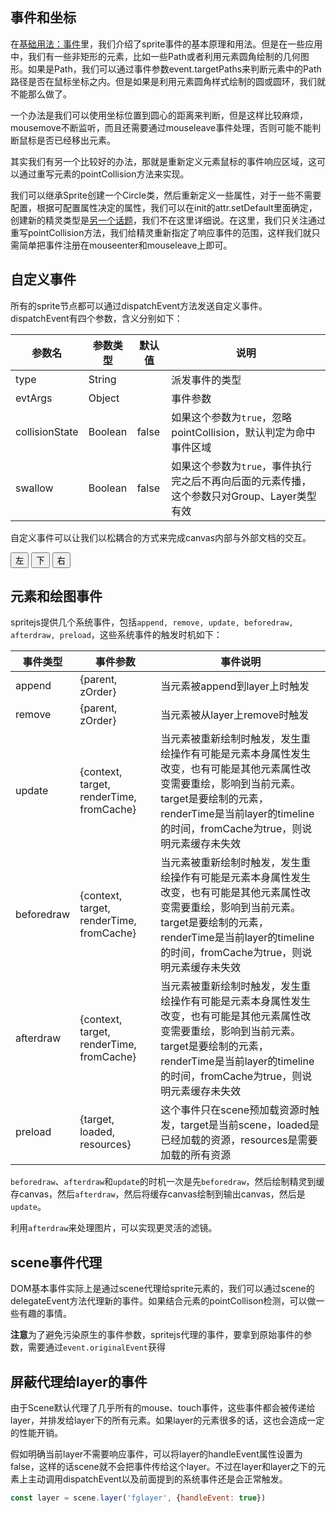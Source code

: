 ## 事件和坐标

在[基础用法：事件](/zh-cn/behavior#事件-event)里，我们介绍了sprite事件的基本原理和用法。但是在一些应用中，我们有一些非矩形的元素，比如一些Path或者利用元素圆角绘制的几何图形。如果是Path，我们可以通过事件参数event.targetPaths来判断元素中的Path路径是否在鼠标坐标之内。但是如果是利用元素圆角样式绘制的圆或圆环，我们就不能那么做了。

<div id="point-collision" class="sprite-container"></div>

一个办法是我们可以使用坐标位置到圆心的距离来判断，但是这样比较麻烦，mousemove不断监听，而且还需要通过mouseleave事件处理，否则可能不能判断鼠标是否已经移出元素。

<!-- demo: point-collision -->

其实我们有另一个比较好的办法，那就是重新定义元素鼠标的事件响应区域，这可以通过重写元素的pointCollision方法来实现。

<div id="point-collision-override" class="sprite-container"></div>

我们可以继承Sprite创建一个Circle类，然后重新定义一些属性，对于一些不需要配置，根据可配置属性决定的属性，我们可以在init的attr.setDefault里面确定，创建新的精灵类型是[另一个话题](/zh-cn/guide/nodes)，我们不在这里详细说。在这里，我们只关注通过重写pointCollision方法，我们给精灵重新指定了响应事件的范围，这样我们就只需简单把事件注册在mouseenter和mouseleave上即可。

<!-- demo: point-collision-override -->

## 自定义事件

所有的sprite节点都可以通过dispatchEvent方法发送自定义事件。dispatchEvent有四个参数，含义分别如下：

| 参数名 | 参数类型 | 默认值 | 说明 |
| --- | --- | --- | --- |
| type | String |  | 派发事件的类型 |
| evtArgs | Object |  | 事件参数 | 
| collisionState | Boolean | false | 如果这个参数为`true`，忽略pointCollision，默认判定为命中事件区域 |
| swallow | Boolean | false | 如果这个参数为`true`，事件执行完之后不再向后面的元素传播，这个参数只对Group、Layer类型有效 | 

自定义事件可以让我们以松耦合的方式来完成canvas内部与外部文档的交互。

<div id="custom-event" class="sprite-container"></div>

<div id="zwwctrl">
  <button id="leftBtn">左</button>
  <button id="downBtn">下</button>
  <button id="rightBtn">右</button>
</div>

<!-- demo: custom-event -->

## 元素和绘图事件

spritejs提供几个系统事件，包括`append, remove, update, beforedraw, afterdraw, preload`，这些系统事件的触发时机如下：

| 事件类型 | 事件参数 | 事件说明 |
| --- | --- | --- |
| append | {parent, zOrder} | 当元素被append到layer上时触发 |
| remove | {parent, zOrder} | 当元素被从layer上remove时触发 |
| update | {context, target, renderTime, fromCache} | 当元素被重新绘制时触发，发生重绘操作有可能是元素本身属性发生改变，也有可能是其他元素属性改变需要重绘，影响到当前元素。target是要绘制的元素，renderTime是当前layer的timeline的时间，fromCache为true，则说明元素缓存未失效 |
| beforedraw | {context, target, renderTime, fromCache} | 当元素被重新绘制时触发，发生重绘操作有可能是元素本身属性发生改变，也有可能是其他元素属性改变需要重绘，影响到当前元素。target是要绘制的元素，renderTime是当前layer的timeline的时间，fromCache为true，则说明元素缓存未失效 |
| afterdraw | {context, target, renderTime, fromCache} | 当元素被重新绘制时触发，发生重绘操作有可能是元素本身属性发生改变，也有可能是其他元素属性改变需要重绘，影响到当前元素。target是要绘制的元素，renderTime是当前layer的timeline的时间，fromCache为true，则说明元素缓存未失效 |
| preload | {target, loaded, resources} | 这个事件只在scene预加载资源时触发，target是当前scene，loaded是已经加载的资源，resources是需要加载的所有资源 |

`beforedraw`、`afterdraw`和`update`的时机一次是先`beforedraw`，然后绘制精灵到缓存canvas，然后`afterdraw`，然后将缓存canvas绘制到输出canvas，然后是`update`。

<div id="afterdraw" class="sprite-container"></div>

利用`afterdraw`来处理图片，可以实现更灵活的滤镜。

<!-- demo: afterdraw -->


## scene事件代理

DOM基本事件实际上是通过scene代理给sprite元素的，我们可以通过scene的delegateEvent方法代理新的事件。如果结合元素的pointCollison检测，可以做一些有趣的事情。

<div id="event-delegate" class="sprite-container"></div>

**注意**为了避免污染原生的事件参数，spritejs代理的事件，要拿到原始事件的参数，需要通过`event.originalEvent`获得

<!-- demo: event-delegate -->

## 屏蔽代理给layer的事件

由于Scene默认代理了几乎所有的mouse、touch事件，这些事件都会被传递给layer，并排发给layer下的所有元素。如果layer的元素很多的话，这也会造成一定的性能开销。

假如明确当前layer不需要响应事件，可以将layer的handleEvent属性设置为false，这样的话scene就不会把事件传给这个layer。不过在layer和layer之下的元素上主动调用dispatchEvent以及前面提到的系统事件还是会正常触发。

```js
const layer = scene.layer('fglayer', {handleEvent: true})
```


<script src="/js/guide/events.js"></script>

